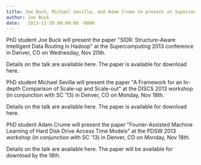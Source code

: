 ```yaml
---
title: Joe Buck, Michael Sevilla, and Adam Crume to present at Supercomputing 2013
author: Joe Buck
date:   2013-11-20 00:00:00 -0800
---
```

PhD student Joe Buck will present the paper "SIDR: Structure-Aware Intelligent
Data Routing in Hadoop" at the Supercomputing 2013 conference in Denver, CO on
Wednesday, Nov 20th.

Details on the talk are available here.
The paper is available for download here.

PhD student Michael Sevilla will present the paper "A Framework for an In-depth
Comparison of Scale-up and Scale-out" at the DISCS 2013 workshop (in conjunction
with SC '13) in Denver, CO on Monday, Nov 18th.

Details on the talk are available here.
The paper is available for download here.

PhD student Adam Crume will present the paper "Fourier-Assisted Machine Learning
of Hard Disk Drive Access Time Models" at the PDSW 2013 workshop (in conjunction
with SC '13) in Denver, CO on Monday, Nov 18th.

Details on the talk are available here.
The paper will be available for download by the 18th.
